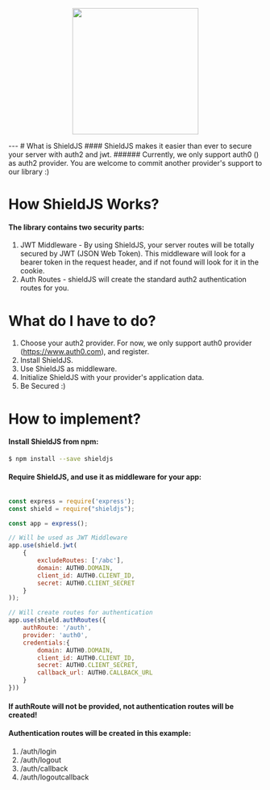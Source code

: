 <p align="center">
  <img src='https://cloud.githubusercontent.com/assets/25296482/22207186/d3d2a126-e186-11e6-9dc4-33b5e7aa84fe.png' height=250 />
</p>
---
# What is ShieldJS
#### ShieldJS makes it easier than ever to secure your server with auth2 and jwt. 
###### Currently, we only support auth0 (<https://www.auth0.com>) as auth2 provider. You are welcome to commit another provider's support to our library :)

# How ShieldJS Works?
#### The library contains two security parts:
1. JWT Middleware - By using ShieldJS, your server routes will be totally secured by JWT (JSON Web Token). This middleware will look for a bearer token in the request header, and if not found will look for it in the cookie.
2. Auth Routes - shieldJS will create the standard auth2 authentication routes for you. 

# What do I have to do?
1. Choose your auth2 provider. For now, we only support auth0 provider (<https://www.auth0.com>), and register.
2. Install ShieldJS.
3. Use ShieldJS as middleware.
4. Initialize ShieldJS with your provider's application data.
5. Be Secured :)

# How to implement?
#### Install ShieldJS from npm:

```bash
$ npm install --save shieldjs
```

#### Require ShieldJS, and use it as middleware for your app:
```js

const express = require('express');
const shield = require("shieldjs");

const app = express();

// Will be used as JWT Middleware
app.use(shield.jwt(
    {
        excludeRoutes: ['/abc'],
    	domain: AUTH0.DOMAIN,
    	client_id: AUTH0.CLIENT_ID,
    	secret: AUTH0.CLIENT_SECRET
    }
));

// Will create routes for authentication
app.use(shield.authRoutes({
    authRoute: '/auth',
    provider: 'auth0',
    credentials:{
        domain: AUTH0.DOMAIN,
        client_id: AUTH0.CLIENT_ID,
        secret: AUTH0.CLIENT_SECRET,
        callback_url: AUTH0.CALLBACK_URL
    }
}))
```

#### If authRoute will not be provided, not authentication routes will be created!

#### Authentication routes will be created in this example:
1. /auth/login
2. /auth/logout
3. /auth/callback
4. /auth/logoutcallback
